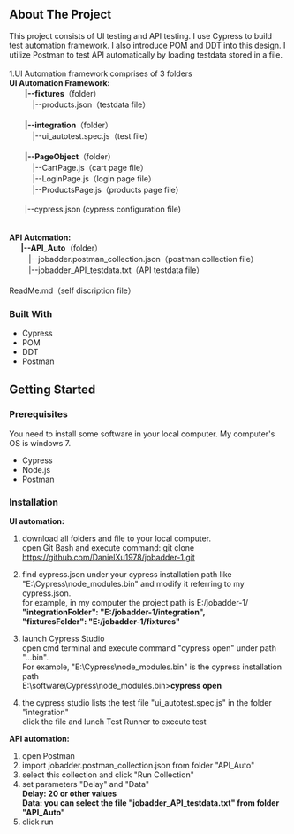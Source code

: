 ## About The Project
This project consists of UI testing and API testing. I use Cypress to build test automation framework. I also introduce POM and DDT into this design. I utilize Postman to test API automatically by loading testdata stored in a file.<br/>
<br/>
1.UI Automation framework comprises of 3 folders<br/>
__UI Automation Framework:__  <br/>
&ensp;&ensp;&ensp;&ensp;__|--fixtures__（folder）<br/>
&ensp;&ensp;&ensp;&ensp;&ensp;&ensp;|--products.json（testdata file）<br/>
<br/>
&ensp;&ensp;&ensp;&ensp;__|--integration__（folder）<br/>
&ensp;&ensp;&ensp;&ensp;&ensp;&ensp;|--ui_autotest.spec.js（test file）<br/>
<br/>
&ensp;&ensp;&ensp;&ensp;__|--PageObject__（folder）<br/>
&ensp;&ensp;&ensp;&ensp;&ensp;&ensp;|--CartPage.js（cart page file）<br/>
&ensp;&ensp;&ensp;&ensp;&ensp;&ensp;|--LoginPage.js（login page file）<br/>
&ensp;&ensp;&ensp;&ensp;&ensp;&ensp;|--ProductsPage.js（products page file）<br/>
<br/>
&ensp;&ensp;&ensp;&ensp;|--cypress.json (cypress configuration file) <br/>
<br/>
<br/>
__API Automation:__  <br/>
&ensp;&ensp;&ensp;__|--API_Auto__（folder）<br/>
&ensp;&ensp;&ensp;&ensp;&ensp;|--jobadder.postman_collection.json（postman collection file）<br/>
&ensp;&ensp;&ensp;&ensp;&ensp;|--jobadder_API_testdata.txt（API testdata file）<br/>
<br/>
ReadMe.md（self discription file）<br/>




### Built With
* Cypress
* POM
* DDT
* Postman

## Getting Started


### Prerequisites
You need to install some software in your local computer. My computer's OS is windows 7.

* Cypress
* Node.js
* Postman

### Installation

__UI automation:__
1. download all folders and file to your local computer.<br/>
   open Git Bash and execute command: git clone https://github.com/DanielXu1978/jobadder-1.git 
   				
2. find cypress.json under your cypress installation path like "E:\Cypress\node_modules\.bin" and modify it referring to my cypress.json.  <br/>
  for example, in my computer the project path is E:/jobadder-1/<br/>
  __"integrationFolder": "E:/jobadder-1/integration",__<br/>
  __"fixturesFolder": "E:/jobadder-1/fixtures"__ <br/>
3. launch Cypress Studio<br/>
  open cmd terminal and execute command "cypress open" under path "..\.bin". <br/>
  For example, "E:\Cypress\node_modules\.bin" is the cypress installation path <br/>
  E:\software\Cypress\node_modules\.bin>__cypress open__
4. the cypress studio lists the test file "ui_autotest.spec.js" in the folder "integration" <br/>
  click the file and lunch Test Runner to execute test
 
__API automation:__
1. open Postman
2. import jobadder.postman_collection.json from folder "API_Auto"
3. select this collection and click "Run Collection"
4. set parameters "Delay" and "Data" <br/>
  __Delay: 20 or other values__<br/>
  __Data: you can select the file "jobadder_API_testdata.txt" from folder "API_Auto"__
5. click run 
